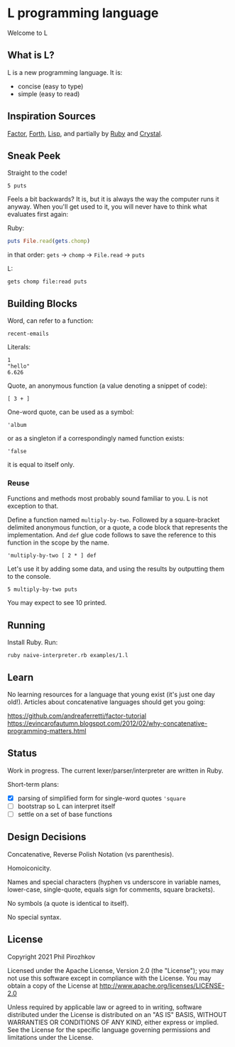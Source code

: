 # L programming language

Welcome to L

## What is L?

L is a new programming language. It is:
 - concise (easy to type)
 - simple (easy to read)

## Inspiration Sources

[Factor](https://factorcode.org/), [Forth](https://en.wikipedia.org/wiki/Forth_(programming_language)), [Lisp](https://en.wikipedia.org/wiki/Lisp_(programming_language)), and partially by [Ruby](https://www.ruby-lang.org/) and [Crystal](https://crystal-lang.org/).

## Sneak Peek

Straight to the code!

```
5 puts
```

Feels a bit backwards? It is, but it is always the way the computer runs it anyway.
When you'll get used to it, you will never have to think what evaluates first again:

Ruby:
```ruby
puts File.read(gets.chomp)
```
in that order: `gets` -> `chomp` -> `File.read` -> `puts`

L:
```
gets chomp file:read puts
```

## Building Blocks

Word, can refer to a function:
```
recent-emails
```

Literals:
```
1
"hello"
6.626
```

Quote, an anonymous function (a value denoting a snippet of code):
```
[ 3 + ]
```

One-word quote, can be used as a symbol:
```
'album
```

or as a singleton if a correspondingly named function exists:
```
'false
```
it is equal to itself only.

### Reuse

Functions and methods most probably sound familiar to you. L is not exception to that.

Define a function named `multiply-by-two`. Followed by a square-bracket delimited anonymous function, or a quote, a code block that represents the implementation. And `def` glue code follows to save the reference to this function in the scope by the name.
```
'multiply-by-two [ 2 * ] def
```

Let's use it by adding some data, and using the results by outputting them to the console.
```
5 multiply-by-two puts
```
You may expect to see 10 printed.

## Running

Install Ruby.
Run:
```
ruby naive-interpreter.rb examples/1.l
```

## Learn

No learning resources for a language that young exist (it's just one day old!).
Articles about concatenative languages should get you going:

https://github.com/andreaferretti/factor-tutorial
https://evincarofautumn.blogspot.com/2012/02/why-concatenative-programming-matters.html

## Status

Work in progress. The current lexer/parser/interpreter are written in Ruby.

Short-term plans:
 - [x] parsing of simplified form for single-word quotes `'square`
 - [ ] bootstrap so L can interpret itself
 - [ ] settle on a set of base functions

## Design Decisions

Concatenative, Reverse Polish Notation (vs parenthesis).

Homoiconicity.

Names and special characters (hyphen vs underscore in variable names, lower-case, single-quote, equals sign for comments, square brackets).

No symbols (a quote is identical to itself).

No special syntax.

## License

Copyright 2021 Phil Pirozhkov

Licensed under the Apache License, Version 2.0 (the "License"); you may not use this software except in compliance with the License. You may obtain a copy of the License at http://www.apache.org/licenses/LICENSE-2.0

Unless required by applicable law or agreed to in writing, software distributed under the License is distributed on an "AS IS" BASIS, WITHOUT WARRANTIES OR CONDITIONS OF ANY KIND, either express or implied.  See the License for the specific language governing permissions and limitations under the License.
